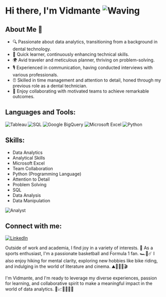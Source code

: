 # Hi there, I'm Vidmante  ![Waving](https://www.icegif.com/wp-content/uploads/icegif-3423.gif)

## About Me 💬
- 🔍 Passionate about data analytics, transitioning from a background in dental technology.
- 🚀 Quick learner, continuously enhancing technical skills.
- 🌍 Avid traveler and meticulous planner, thriving on problem-solving.
- 🎙️ Experienced in communication, having conducted interviews with various professionals.
- ⏰ Skilled in time management and attention to detail, honed through my previous role as a dental technician.
- 🤝 Enjoy collaborating with motivated teams to achieve remarkable outcomes.

## Languages and Tools:
![Tableau](https://img.shields.io/badge/-Tableau-000?&logo=Tableau)
![SQL](https://img.shields.io/badge/-SQL-000?&logo=MySQL)
![Google BigQuery](https://img.shields.io/badge/-Google%20BigQuery-000?&logo=Google-Cloud)
![Microsoft Excel](https://img.shields.io/badge/-Microsoft%20Excel-000?&logo=Microsoft-Excel)
![Python](https://img.shields.io/badge/-Python-000?&logo=Python)

## Skills:
- Data Analytics
- Analytical Skills
- Microsoft Excel
- Team Collaboration
- Python (Programming Language)
- Attention to Detail
- Problem Solving
- SQL
- Data Analysis
- Data Manipulation
  
![Analyst](https://media1.giphy.com/media/v1.Y2lkPTc5MGI3NjExMHZkbDBxdmtzbHI2aGg4cHNldTBnbzllNjNjdDlseWFmcmQ5cGVpNyZlcD12MV9pbnRlcm5hbF9naWZfYnlfaWQmY3Q9Zw/UMyvk17PIo3SiZQWju/giphy.webp)

## Connect with me:
[![LinkedIn](https://img.shields.io/badge/-LinkedIn-000?&logo=LinkedIn&logoColor=0077B5)](https://www.linkedin.com/in/vskarakodait)
<!-- Add more social links as needed -->

Outside of work and academia, I find joy in a variety of interests. 🧐 As a sports enthusiast, I'm a passionate basketball and Formula 1 fan. 🏎️🏀☄️ I also enjoy hiking for mental clarity, exploring new hobbies like bike riding, and indulging in the world of literature and cinema. ⛰️🚴‍♀️📖🎬

I'm Vidmante, and I'm ready to leverage my diverse experiences, passion for learning, and collaborative spirit to make a meaningful impact in the world of data analytics. 🥳📈👀👩🏼‍💻
